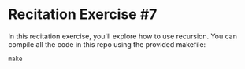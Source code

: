 # Recitation Exercise \#7

In this recitation exercise, you'll explore how to use recursion.  You can compile all the code in this repo using the provided makefile:
```
make
```
